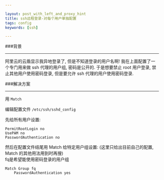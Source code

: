 ```yaml
---

layout: post_with_left_and_proxy_hint
title: ssh远程登录-对每个用户单独配置
tags: config
keywords: [ssh]

---
```


###背景

---
阿里云的云盾显示我异地登录了, 但是不知道登录的用户名啊! 我在上面配置了一个专门用来做 ssh 代理的用户组, 密码是公开的. 于是想要禁止 root 用户登录, 禁止其他用户使用密码登录, 但是要允许 ssh 代理的用户使用密码登录.     



###解决方案

---
用 `Match`    

编辑配置文件 `/etc/ssh/sshd_config`    

先给所有用户设置:    

```
PermitRootLogin no
UsePAM no
PasswordAuthentication no

```

然后在配置文件结尾用 Match 给特定用户组设置: (这里只给出目前自己的配置, Match 的其他用法用到时再搜)    
fq是希望能使用密码登录的用户组     


```
Match Group fq
    PasswordAuthentication yes

```

